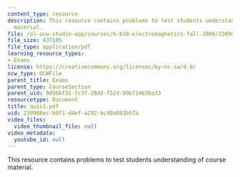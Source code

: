 ```yaml
---
content_type: resource
description: This resource contains problems to test students understanding of course
  material.
file: /ol-ocw-studio-app/courses/6-630-electromagnetics-fall-2006/230908ecb0f1d4efa292bc40a093b57a_quiz1.pdf
file_size: 437105
file_type: application/pdf
learning_resource_types:
- Exams
license: https://creativecommons.org/licenses/by-nc-sa/4.0/
ocw_type: OCWFile
parent_title: Exams
parent_type: CourseSection
parent_uid: 9d56bf31-fc3f-28dd-f52d-99b71463ba33
resourcetype: Document
title: quiz1.pdf
uid: 230908ec-b0f1-d4ef-a292-bc40a093b57a
video_files:
  video_thumbnail_file: null
video_metadata:
  youtube_id: null
---
```

This resource contains problems to test students understanding of course material.